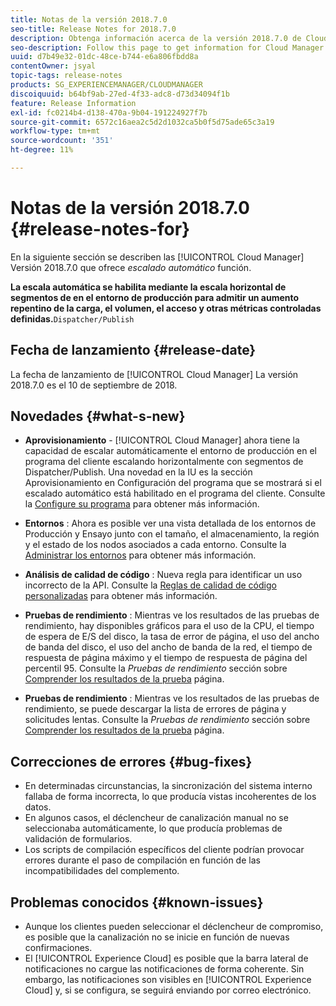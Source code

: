 ```yaml
---
title: Notas de la versión 2018.7.0
seo-title: Release Notes for 2018.7.0
description: Obtenga información acerca de la versión 2018.7.0 de Cloud Manager
seo-description: Follow this page to get information for Cloud Manager Release 2018.7.0.
uuid: d7b49e32-01dc-48ce-b744-e6a806fbdd8a
contentOwner: jsyal
topic-tags: release-notes
products: SG_EXPERIENCEMANAGER/CLOUDMANAGER
discoiquuid: b64bf9ab-27ed-4f33-adc8-d73d34094f1b
feature: Release Information
exl-id: fc0214b4-d138-470a-9b04-191224927f7b
source-git-commit: 6572c16aea2c5d2d1032ca5b0f5d75ade65c3a19
workflow-type: tm+mt
source-wordcount: '351'
ht-degree: 11%

---
```


# Notas de la versión 2018.7.0 {#release-notes-for}

En la siguiente sección se describen las [!UICONTROL Cloud Manager] Versión 2018.7.0 que ofrece *escalado automático* función.

**La escala automática se habilita mediante la escala horizontal de segmentos de en el entorno de producción para admitir un aumento repentino de la carga, el volumen, el acceso y otras métricas controladas definidas.**`Dispatcher/Publish`

## Fecha de lanzamiento {#release-date}

La fecha de lanzamiento de [!UICONTROL Cloud Manager] La versión 2018.7.0 es el 10 de septiembre de 2018.

## Novedades {#what-s-new}

* **Aprovisionamiento** - [!UICONTROL Cloud Manager] ahora tiene la capacidad de escalar automáticamente el entorno de producción en el programa del cliente escalando horizontalmente con segmentos de Dispatcher/Publish. Una novedad en la IU es la sección Aprovisionamiento en Configuración del programa que se mostrará si el escalado automático está habilitado en el programa del cliente. Consulte la [Configure su programa](/help/getting-started/program-setup.md) para obtener más información.

* **Entornos** : Ahora es posible ver una vista detallada de los entornos de Producción y Ensayo junto con el tamaño, el almacenamiento, la región y el estado de los nodos asociados a cada entorno. Consulte la [Administrar los entornos](/help/using/managing-environments.md) para obtener más información.

* **Análisis de calidad de código** : Nueva regla para identificar un uso incorrecto de la API. Consulte la [Reglas de calidad de código personalizadas](/help/using/custom-code-quality-rules.md) para obtener más información.

* **Pruebas de rendimiento** : Mientras ve los resultados de las pruebas de rendimiento, hay disponibles gráficos para el uso de la CPU, el tiempo de espera de E/S del disco, la tasa de error de página, el uso del ancho de banda del disco, el uso del ancho de banda de la red, el tiempo de respuesta de página máximo y el tiempo de respuesta de página del percentil 95. Consulte la *Pruebas de rendimiento* sección sobre [Comprender los resultados de la prueba](/help/using/code-quality-testing.md) página.

* **Pruebas de rendimiento** : Mientras ve los resultados de las pruebas de rendimiento, se puede descargar la lista de errores de página y solicitudes lentas. Consulte la *Pruebas de rendimiento* sección sobre [Comprender los resultados de la prueba](/help/using/code-quality-testing.md) página.

## Correcciones de errores {#bug-fixes}

* En determinadas circunstancias, la sincronización del sistema interno fallaba de forma incorrecta, lo que producía vistas incoherentes de los datos.
* En algunos casos, el déclencheur de canalización manual no se seleccionaba automáticamente, lo que producía problemas de validación de formularios.
* Los scripts de compilación específicos del cliente podrían provocar errores durante el paso de compilación en función de las incompatibilidades del complemento.

## Problemas conocidos {#known-issues}

* Aunque los clientes pueden seleccionar el déclencheur de compromiso, es posible que la canalización no se inicie en función de nuevas confirmaciones.
* El [!UICONTROL Experience Cloud] es posible que la barra lateral de notificaciones no cargue las notificaciones de forma coherente. Sin embargo, las notificaciones son visibles en [!UICONTROL Experience Cloud] y, si se configura, se seguirá enviando por correo electrónico.
